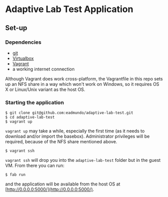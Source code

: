 # Adaptive Lab Test Application #

## Set-up

### Dependencies

* [git](http://git-scm.com)
* [Virtualbox](https://www.virtualbox.org)
* [Vagrant](http://vagrantup.com)
* a working internet connection

Although Vagrant does work cross-platform, the Vagrantfile in this repo sets up an NFS share in a way which won't work on Windows, so it requires OS X or Linux/Unix variant as the host OS.

### Starting the application

	$ git clone git@github.com:eadmundo/adaptive-lab-test.git
	$ cd adaptive-lab-test
	$ vagrant up

`vagrant up` may take a while, especially the first time (as it needs to download and/or import the basebox). Administrator privileges will be required, because of the NFS share mentioned above.

	$ vagrant ssh

`vagrant ssh` will drop you into the `adaptive-lab-test` folder but in the guest VM. From there you can run:

	$ fab run

and the application will be available from the host OS at [http://0.0.0.0:5000/](http://0.0.0.0:5000/).

